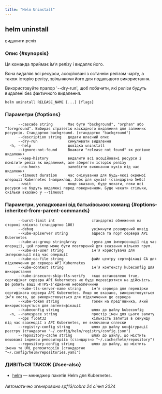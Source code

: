 ```yaml
---
title: "Helm Uninstall"
---
```


## helm uninstall

видалити реліз

### Опис {#synopsis}

Ця команда приймає імʼя релізу і видаляє його.

Вона видаляє всі ресурси, асоційовані з останнім релізом чарту, а також історію релізу, звільняючи його для подальшого використання.

Використовуйте прапор '--dry-run', щоб побачити, які релізи будуть видалені без фактичного видалення.

```shell
helm uninstall RELEASE_NAME [...] [flags]
```

### Параметри {#options}

```none
      --cascade string       Має бути "background", "orphan" або "foreground". Вибирає стратегію каскадного видалення для залежних ресурсів. Стандартно background. (стандартно "background")
      --description string   додати власний опис
      --dry-run              симулювати видалення
  -h, --help                 довідка uninstall
      --ignore-not-found     Вважати "release not found" як успішне видалення
      --keep-history         видалити всі асоційовані ресурси і помітити реліз як видалений, але зберегти історію релізу
      --no-hooks             запобігти виконанню хуків під час видалення
      --timeout duration     час очікування для будь-якої окремої операції Kubernetes (наприклад, Jobs для хуків) (стандартно 5м0с)
      --wait                 якщо вказано, буде чекати, поки всі ресурси не будуть видалені перед поверненням. Буде чекати стільки, скільки вказано у --timeout
```

### Параметри, успадковані від батьківських команд {#options-inherited-from-parent-commands}

```none
      --burst-limit int                 стандартні обмеження на стороні клієнта (стандартно 100)
      --debug                           увімкнути розширений вивід
      --kube-apiserver string           адреса та порт сервера API Kubernetes
      --kube-as-group stringArray       група для імперсонації під час операції, цей прапор може бути повторений для вказання кількох груп.
      --kube-as-user string             імʼя користувача для імперсонації під час операції
      --kube-ca-file string             файл центру сертифікаці СА для підключення до сервера API Kubernetes
      --kube-context string             імʼя контексту kubeconfig для використання
      --kube-insecure-skip-tls-verify   якщо встановлено true, сертифікат сервера API Kubernetes не буде перевірятися на дійсність. Це робить ваші HTTPS-зʼєднання небезпечними
      --kube-tls-server-name string     імʼя сервера для перевірки сертифіката сервера API Kubernetes. Якщо не вказано, використовується імʼя хоста, що використовується для підключення до сервера
      --kube-token string               токен на предʼявника, який використовується для автентифікації
      --kubeconfig string               шлях до файлу kubeconfig
  -n, --namespace string                простір імен для цього запиту
      --qps float32                     кількість запитів в секунду під час взаємодії з API Kubernetes, не включаючи сплески
      --registry-config string          шлях до файлу конфігурації реєстру (стандартно "~/.config/helm/registry/config.json")
      --repository-cache string         шлях до файлу, що містить кешовані індекси репозиторіїв (стандартно "~/.cache/helm/repository")
      --repository-config string        шлях до файлу, що містить імена та URL репозиторіїв (стандартно "~/.config/helm/repositories.yaml")
```

### ДИВІТЬСЯ ТАКОЖ {#see-also}

- [helm](helm.md) — менеджер пакетів Helm для Kubernetes.

###### Автоматично згенеровано spf13/cobra 24 січня 2024
